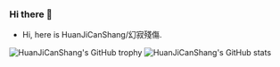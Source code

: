 ### Hi there 👋

- Hi, here is HuanJiCanShang/幻寂殘傷.

![HuanJiCanShang's GitHub trophy](https://github-profile-trophy.vercel.app/?username=HuanJiCanShang)
![HuanJiCanShang's GitHub stats](https://github-readme-stats.vercel.app/api?username=HuanJiCanShang&show_icons=true&theme=radical)

<!--
[![Top Langs](https://github-readme-stats.vercel.app/api/top-langs/?username=HuanJiCanShang)](https://github.com/HuanJiCanShang)
**HuanJiCanShang/HuanJiCanShang** is a ✨ _special_ ✨ repository because its `README.md` (this file) appears on your GitHub profile.

Here are some ideas to get you started:

- 🔭 I’m currently working on ...
- 🌱 I’m currently learning ...
- 👯 I’m looking to collaborate on ...
- 🤔 I’m looking for help with ...
- 💬 Ask me about ...
- 📫 How to reach me: ...
- 😄 Pronouns: ...
- ⚡ Fun fact: ...
-->
